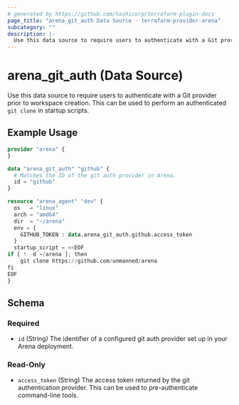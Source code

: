 ```yaml
---
# generated by https://github.com/hashicorp/terraform-plugin-docs
page_title: "arena_git_auth Data Source - terraform-provider-arena"
subcategory: ""
description: |-
  Use this data source to require users to authenticate with a Git provider prior to workspace creation. This can be used to perform an authenticated git clone in startup scripts.
---
```


# arena_git_auth (Data Source)

Use this data source to require users to authenticate with a Git provider prior to workspace creation. This can be used to perform an authenticated `git clone` in startup scripts.

## Example Usage

```terraform
provider "arena" {
}

data "arena_git_auth" "github" {
  # Matches the ID of the git auth provider in Arena.
  id = "github"
}

resource "arena_agent" "dev" {
  os   = "linux"
  arch = "amd64"
  dir  = "~/arena"
  env = {
    GITHUB_TOKEN : data.arena_git_auth.github.access_token
  }
  startup_script = <<EOF
if [ ! -d ~/arena ]; then
    git clone https://github.com/unmanned/arena
fi
EOF
}
```

<!-- schema generated by tfplugindocs -->
## Schema

### Required

- `id` (String) The identifier of a configured git auth provider set up in your Arena deployment.

### Read-Only

- `access_token` (String) The access token returned by the git authentication provider. This can be used to pre-authenticate command-line tools.
